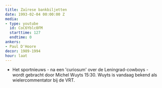 ```yaml
---
title: Zaïrese bankbiljetten
date: 1993-02-04 00:00:00 Z
media:
- type: youtube
  id: CoC6Yblc0FM
  starttime: 127
  endtime: 0
ankers:
- Paul D'Hoore
decor: 1989-1994
hour: laat
---
```


* Het sportnieuws - na een 'curiosum' over de Leningrad-cowboys - wordt gebracht door Michel Wuyts <span class="moment-inline seek" data-sec="930">15:30</span>. Wuyts is vandaag bekend als wielercommentator bij de VRT.
